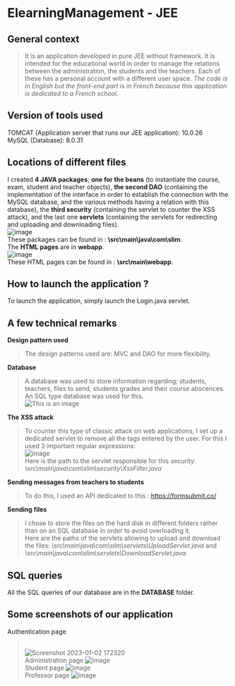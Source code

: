 # ElearningManagement - JEE

## General context
> It is an application developed in pure JEE without framework.  It is intended for the educational world in order to manage the relations between the administration, the students and the teachers.
Each of these has a personal account with a different user space. *The code is in English but the front-end part is in French because this application is dedicated to a French school.*

## Version of tools used
TOMCAT (Application server that runs our JEE application): 10.0.26
<br />MySQL (Database):  8.0.31<br />

## Locations of different files
I created **4 JAVA packages**; **one for the beans** (to instantiate the course, exam, student and teacher objects), **the second DAO** (containing the implementation of the interface in order to establish the connection with the MySQL database, and the various methods having a relation with this database), the **third security** (containing the servlet to counter the XSS attack), and the last one **servlets** (containing the servlets for redirecting and uploading and downloading files).
<br />![image](https://user-images.githubusercontent.com/73532355/210252939-b43c835a-f200-4fde-8920-e8e384c2b870.png) <br/> 
These packages can be found in : **\src\main\java\com\slim**.
<br />
The **HTML pages** are in **webapp**.
<br />![image](https://user-images.githubusercontent.com/73532355/210253022-d35a236e-e6f5-46c0-9f65-df4ea159cb7c.png)
<br/>These HTML pages can be found in : **\src\main\webapp**.

## How to launch the application ?
To launch the application, simply launch the Login.java servlet.

## A few technical remarks
**Design pattern used**<br />
> The design patterns used are: MVC and DAO for more flexibility.<br />

**Database**<br />
> A database was used to store information regarding; students, teachers, files to send, students grades and their course abscences. An SQL type database was used for this.<br />
![This is an image](https://user-images.githubusercontent.com/73532355/210249899-638efd92-d5fe-4ff9-8258-5acac8c4732d.png)

**The XSS attack**<br />
> To counter this type of classic attack on web applications, I set up a dedicated servlet to remove all the tags entered by the user. For this I used 3 important regular expressions:<br />
![image](https://user-images.githubusercontent.com/73532355/210250334-513eb44e-2662-4ddc-b7b1-2036a99ed03a.png)
<br />Here is the path to the servlet responsible for this security: *\src\main\java\com\slim\security\XssFilter.java*

**Sending messages from teachers to students**
> To do this, I used an API dedicated to this : https://formsubmit.co/

**Sending files**
> I chose to store the files on the hard disk in different folders rather than on an SQL database in order to avoid overloading it.
<br />Here are the paths of the servlets allowing to upload and download the files: *\src\main\java\com\slim\servlets\UploadServlet.java* and *\src\main\java\com\slim\servlets\DownloadServlet.java*

## SQL queries
All the SQL queries of our database are in the **DATABASE** folder.

## Some screenshots of our application
Authentication page
> <br />![Screenshot 2023-01-02 172320](https://user-images.githubusercontent.com/73532355/210257237-ecbe7f80-91b9-42ce-a6e2-92893e091bbf.jpg)
<br />Administration page
> ![image](https://user-images.githubusercontent.com/73532355/210257346-734fde6f-566d-4f56-9c73-ecb51f5759ab.png)
<br />Student page
> ![image](https://user-images.githubusercontent.com/73532355/210257468-40135487-ea53-4ff3-98ae-4c777c9fac83.png)
<br />Professor page
![image](https://user-images.githubusercontent.com/73532355/210257444-2fd5909b-f065-44d2-a8c3-16c4f2541285.png)


